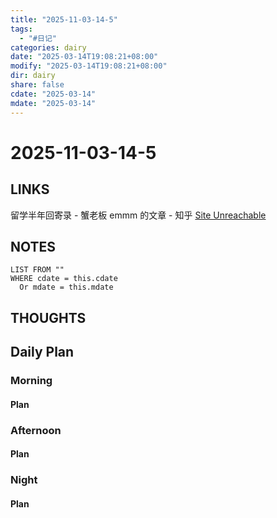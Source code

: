 ```yaml
---
title: "2025-11-03-14-5"
tags:
  - "#日记"
categories: dairy
date: "2025-03-14T19:08:21+08:00"
modify: "2025-03-14T19:08:21+08:00"
dir: dairy
share: false
cdate: "2025-03-14"
mdate: "2025-03-14"
---
```


# 2025-11-03-14-5

## LINKS
留学半年回寄录 - 蟹老板 emmm 的文章 - 知乎
[Site Unreachable](https://zhuanlan.zhihu.com/p/26289377993)

## NOTES


```dataview
LIST FROM "" 
WHERE cdate = this.cdate
  Or mdate = this.mdate
```


## THOUGHTS

## Daily Plan

### Morning

#### Plan

### Afternoon

#### Plan

### Night

#### Plan


